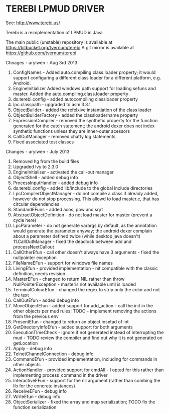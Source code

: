 ﻿TEREBI LPMUD DRIVER
===================

See: http://www.terebi.us/

Terebi is a reimplementation of LPMUD in Java

The main public (unstable) repository is available at https://bitbucket.org/tvernum/terebi
A git mirror is available at https://github.com/tvernum/terebi

Chnages - arylwen - Aug 3rd 2013
1. ConfigNames - Added auto.compiling.class.loader property; it would support configuring a different class loader for a different platform, e.g. Android.
2. EngineInitializer Added windows path support for loading sefuns and master. Added the auto.compiling.class.loader property
3. ds.terebi.config - added autocompiling classloader property
4. lpc.classpath - upgraded to asm 3.3.1
5. ObjectBuilder - added the refelxive instantiation of the class loader
6. ObjectBuilderFactory - added the classloadername property
7. ExpressionCompiler - removed the synthetic property for the function generated for the catch statement; the android dexer does not index synthetic functions unless they are inner-outer acessors
8. CallOutManager - removed chatty log statements
9. Fixed associated test classes


Changes - arylwen - July 2013
1. Removed hg from the build files
2. Upgraded Ivy to 2.3.0
3. EngineInitialiser - activated the call-out manager
4. ObjectShell - added debug info
5. ProcessInputHandler - added debug info
6. ds.terebi.config - added lib/include to the global include directories
7. LpcCompilerObjectManager - do not compile a class if already added, however do not stop processing. This allowd to load master.c, that has circular dependencies
8. StandardEFuns - added acos, pow and sqrt
9. AbstractObjectDefinition - do not load master for master (prevent a cycle here)
10. LpcParameter - do not generate varargs by default, as the annotation would generate the parameter anyway; the android dexer complain about a parameter defined twice (while desktop java doesn't)
11.CallOutManager - fixed the deadlock between add and processNextCallout
12. CallOtherEfun - call other doesn't always have 3 arguments - fixed the nullpointer exception
13. FileNameEFun - support for windows file names
14. LivingEfun - provided implementation - nit compatible with the classic definition, needs revision
15. MasterEFun - changed to return NIL rather than throw NullPointerException - masteris not available until is loaded
16. TerminalColourEfun - changed the regex to strip only the color and not the text
17. CallOutEfun - added debug info
18. MoveObjectEfun - added support for add_action - call the init in the other objects per mud rules; TODO - implement removing the actions from the previous env
19. PresentEfun - changed to return an object insetad of int
20. GetDirectoryInfoEfun - added support for both arguments
21. ExecutionTImeCheck - ignore if not generated instead of interrupting the mud - TODO review the compiler and find out why it is not generated on getLocation
22. Apply - debug info
23. TelnetChannelConnection - debug info
24. CommandEfun - provided implementation, including for commands in other objects
25. ActionHandler - provided support for cmdAll - I opted for this rather than implementing process_command in the driver
26. InteractiveEFun - support for the nil argument (rather than combing the lib for the concrete instances)
27. ReceiveEFun - debug info
28. WriteEfun - debug info
29. ObjectSerializer - fixed the array and map serialization; TODO fix the function serialization




